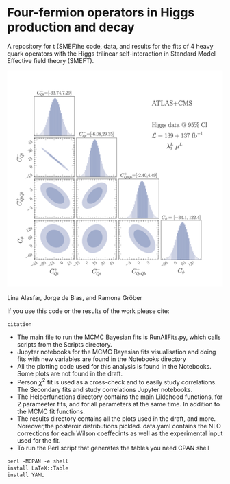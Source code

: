 # Four-fermion operators in Higgs production and decay

A repository for t (SMEF)he code, data, and results for the fits of 4 heavy quark operators with the Higgs trilinear self-interaction in Standard Model Effective field theory (SMEFT). 

![Plot](./results/plots/head.png)

Lina Alasfar, Jorge de Blas, and Ramona Gröber  


If you use this code or the results of the work please cite:  

```
citation
```
- The main file to run the MCMC Bayesian fits is RunAllFits.py, which calls scripts from the Scripts directory. 
-  Jupyter notebooks for the MCMC Bayesian fits visualisation and doing fits with new variables are found in the Notebooks directory
- All the plotting code used for this analysis is found in the Notebooks. Some plots are not found in the draft.
- Person $\chi^2$ fit is used as a cross-check and to easily study correlations. The Secondary fits and study correlations Jupyter notebooks.
- The Helperfunctions directory contains the main Liklehood functions, for 2 parameeter fits, and for all parameters at the same time. In addition to the MCMC fit functions. 
- The results directory contains all the plots used in the draft, and more. Noreover,the posteroir distributions pickled. data.yaml contains the NLO corrections for each Wilson coeffecints as well as the experimental input used for the fit. 
- To run the Perl script that generates the tables you need CPAN shell 

```
perl -MCPAN -e shell
install LaTeX::Table
install YAML
```
